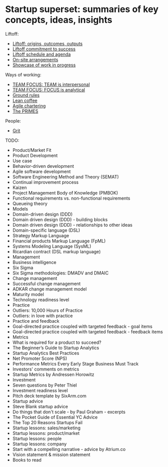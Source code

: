 # Startup superset: summaries of key concepts, ideas, insights

Liftoff:

* [Liftoff: origins, outcomes, outputs](liftoff_origins_outcomes_outputs.md)
* [Liftoff commitment to success](liftoff_commitment_to_success.md)
* [Liftoff schedule and agenda](liftoff_schedule_and_agenda.md)
* [On-site arrangements](on_site_arrangements.md)
* [Showcase of work in progress](showcase_of_work_in_progress.md)

Ways of working:

* [TEAM FOCUS: TEAM is interpersonal](team_focus_team_is_interpersonal.md)
* [TEAM FOCUS: FOCUS is analytical](team_focus_focus_is_analytical.md)
* [Ground rules](ground_rules.md)
* [Lean coffee](lean_coffee.md)
* [Agile chartering](agile_chartering.md)
* [The PRIMES](the_primes.md)

People:

* [Grit](grit.md)

TODO:

* Product/Market Fit
* Product Development
* Use case
* Behavior-driven development
* Agile software development
* Software Engineering Method and Theory (SEMAT)
* Continual improvement process
* Kaizen
* Project Management Body of Knowledge (PMBOK)
* Functional requirements vs. non-functional requirements
* Queueing theory
* Models
* Domain-driven design (DDD)
* Domain driven design (DDD) - building blocks
* Domain driven design (DDD) - relationships to other ideas
* Domain-specific language (DSL)
* Strategy Markup Language
* Financial products Markup Language (FpML)
* Systems Modeling Language (SysML)
* Ricardian contract (DSL markup language)
* Management
* Business intelligence
* Six Sigma
* Six Sigma methodologies: DMADV and DMAIC
* Change management
* Successful change management
* ADKAR change management model
* Maturity model
* Technology readiness level
* Practice
* Outliers: 10,000 Hours of Practice
* Outliers: in love with practice
* Practice and feedback
* Goal-directed practice coupled with targeted feedback - goal items
* Goal-directed practice coupled with targeted feedback - feedback items
* Metrics
* What is required for a product to succeed?
* The Beginner’s Guide to Startup Analytics
* Startup Analytics Best Practices
* Net Promoter Score (NPS)
* Performance Metrics Every Early Stage Business Must Track
* Investors' comments on metrics
* Startup Metrics by Andressen Horowitz
* Investment
* Seven questions by Peter Thiel
* Investment readiness level
* Pitch deck template by SixArm.com
* Startup advice
* Steve Blank startup advice
* Do things that don't scale - by Paul Graham - excerpts
* The Pocket Guide of Essential YC Advice
* The Top 20 Reasons Startups Fail
* Startup lessons: sales/marketing
* Startup lessons: product/market
* Startup lessons: people
* Startup lessons: company
* Start with a compelling narrative - advice by Atrium.co
* Vision statement & mission statement
* Books to read
